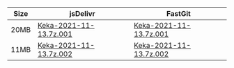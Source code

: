 |    Size   |     jsDelivr  | FastGit |
|  ---  |  ---  |  ---  |
| 20MB | [Keka-2021-11-13.7z.001](https://cdn.jsdelivr.net/gh/appleians/Keka@main/Keka-2021-11-13.7z.001) | [Keka-2021-11-13.7z.001](https://raw.fastgit.org/appleians/Keka/main/Keka-2021-11-13.7z.001) |
| 11MB | [Keka-2021-11-13.7z.002](https://cdn.jsdelivr.net/gh/appleians/Keka@main/Keka-2021-11-13.7z.002) | [Keka-2021-11-13.7z.002](https://raw.fastgit.org/appleians/Keka/main/Keka-2021-11-13.7z.002) |
